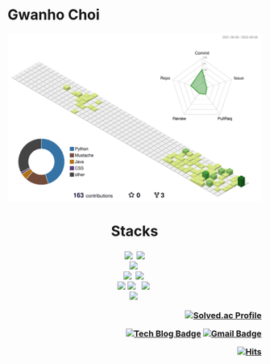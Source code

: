 # Gwanho Choi
  
![](./profile-3d-contrib/profile-green-animate.svg)

<h1 align="center">Stacks<h3>

<p align="center">
    <img src="https://img.shields.io/badge/Java-007396?style=flat-square&logo=Java&logoColor=white"/></a>&nbsp 
    <img src="https://img.shields.io/badge/Javascript-ffb13b?style=flat-square&logo=javascript&logoColor=white"/></a>  
  <br>   
    <img src="https://img.shields.io/badge/SpringBoot-6DB33F?style=flat-square&logo=Spring&logoColor=white"/></a>&nbsp 
  <br>
    <img src="https://img.shields.io/badge/Mysql-E6B91E?style=flat-square&logo=MySql&logoColor=white"/></a>&nbsp 
    <img src="https://img.shields.io/badge/oracle-F80000?flat-square&logo=oracle&logoColor=white">&nbsp
  <br>
    <img src="https://img.shields.io/badge/vue.js-4FC08D?style=flat-square&logo=vue.js&logoColor=white">
    <img src="https://img.shields.io/badge/HTML5-E34F26?style=flat-square&logo=HTML5&logoColor=white"/></a> &nbsp
    <img src="https://img.shields.io/badge/css-1572B6?style=flat-square&logo=css3&logoColor=white"/></a>&nbsp 
  <br>
    <img src="https://img.shields.io/badge/aws-333664?style=flat-square&logo=amazon-aws&logoColor=white"/></a>&nbsp
  
</p>
 


<div align="right">


[![Solved.ac
Profile](http://mazassumnida.wtf/api/mini/generate_badge?boj=rhksghsss)](https://solved.ac/rhksghsss)

[![Tech Blog Badge](http://img.shields.io/badge/-Tech%20blog-black?style=flat-square&logo=github&link=https://dev-choee.tistory.com/)](https://dev-choee.tistory.com/)
[![Gmail Badge](https://img.shields.io/badge/Gmail-d14836?style=flat-square&logo=Gmail&logoColor=white&link=mailto:rhksgh99@gmail.com)](mailto:rhksgh99@gmail.com)


 [![Hits](https://hits.seeyoufarm.com/api/count/incr/badge.svg?url=https%3A%2F%2Fgithub.com%2Fdev-choee%2Fhit-counter&count_bg=%2385D44A&title_bg=%231A5533&icon=deno.svg&icon_color=%230DA411&title=hits&edge_flat=false)](https://hits.seeyoufarm.com)
 
 </div>

